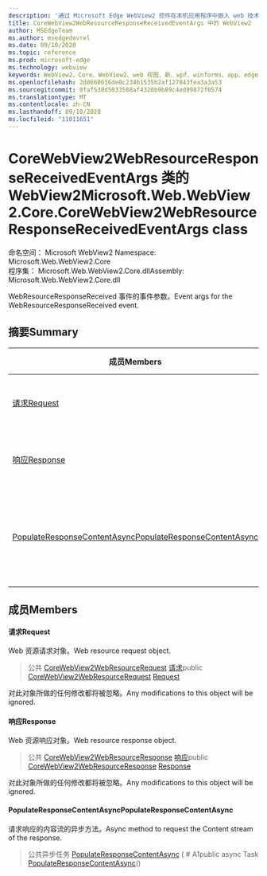 ```yaml
---
description: '通过 Microsoft Edge WebView2 控件在本机应用程序中嵌入 web 技术 (HTML、CSS 和 JavaScript) '
title: CoreWebView2WebResourceResponseReceivedEventArgs 中的 WebView2
author: MSEdgeTeam
ms.author: msedgedevrel
ms.date: 09/10/2020
ms.topic: reference
ms.prod: microsoft-edge
ms.technology: webview
keywords: WebView2、Core、WebView2、web 视图、新、wpf、winforms、app、edge、CoreWebView2、CoreWebView2Controller、浏览器控件、边缘 html、、浏览器控件、边缘 html、WebView2
ms.openlocfilehash: 2d0660616de0c234b1535b2af127843fea3a3a53
ms.sourcegitcommit: 0faf538d5033508af4320b9b89c4ed99872f0574
ms.translationtype: MT
ms.contentlocale: zh-CN
ms.lasthandoff: 09/10/2020
ms.locfileid: "11011651"
---
```

# <span data-ttu-id="77f98-104">CoreWebView2WebResourceResponseReceivedEventArgs 类的 WebView2</span><span class="sxs-lookup"><span data-stu-id="77f98-104">Microsoft.Web.WebView2.Core.CoreWebView2WebResourceResponseReceivedEventArgs class</span></span> 

<span data-ttu-id="77f98-105">命名空间： Microsoft WebView2 </span><span class="sxs-lookup"><span data-stu-id="77f98-105">Namespace: Microsoft.Web.WebView2.Core</span></span>\
<span data-ttu-id="77f98-106">程序集： Microsoft.Web.WebView2.Core.dll</span><span class="sxs-lookup"><span data-stu-id="77f98-106">Assembly: Microsoft.Web.WebView2.Core.dll</span></span>

<span data-ttu-id="77f98-107">WebResourceResponseReceived 事件的事件参数。</span><span class="sxs-lookup"><span data-stu-id="77f98-107">Event args for the WebResourceResponseReceived event.</span></span>

## <span data-ttu-id="77f98-108">摘要</span><span class="sxs-lookup"><span data-stu-id="77f98-108">Summary</span></span>

 <span data-ttu-id="77f98-109">成员</span><span class="sxs-lookup"><span data-stu-id="77f98-109">Members</span></span>                        | <span data-ttu-id="77f98-110">描述</span><span class="sxs-lookup"><span data-stu-id="77f98-110">Descriptions</span></span>
--------------------------------|---------------------------------------------
[<span data-ttu-id="77f98-111">请求</span><span class="sxs-lookup"><span data-stu-id="77f98-111">Request</span></span>](#request) | <span data-ttu-id="77f98-112">Web 资源请求对象。</span><span class="sxs-lookup"><span data-stu-id="77f98-112">Web resource request object.</span></span>
[<span data-ttu-id="77f98-113">响应</span><span class="sxs-lookup"><span data-stu-id="77f98-113">Response</span></span>](#response) | <span data-ttu-id="77f98-114">Web 资源响应对象。</span><span class="sxs-lookup"><span data-stu-id="77f98-114">Web resource response object.</span></span>
[<span data-ttu-id="77f98-115">PopulateResponseContentAsync</span><span class="sxs-lookup"><span data-stu-id="77f98-115">PopulateResponseContentAsync</span></span>](#populateresponsecontentasync) | <span data-ttu-id="77f98-116">请求响应的内容流的异步方法。</span><span class="sxs-lookup"><span data-stu-id="77f98-116">Async method to request the Content stream of the response.</span></span>

## <span data-ttu-id="77f98-117">成员</span><span class="sxs-lookup"><span data-stu-id="77f98-117">Members</span></span>

#### <span data-ttu-id="77f98-118">请求</span><span class="sxs-lookup"><span data-stu-id="77f98-118">Request</span></span> 

<span data-ttu-id="77f98-119">Web 资源请求对象。</span><span class="sxs-lookup"><span data-stu-id="77f98-119">Web resource request object.</span></span>

> <span data-ttu-id="77f98-120">公共 [CoreWebView2WebResourceRequest](microsoft-web-webview2-core-corewebview2webresourcerequest.md) [请求](#request)</span><span class="sxs-lookup"><span data-stu-id="77f98-120">public [CoreWebView2WebResourceRequest](microsoft-web-webview2-core-corewebview2webresourcerequest.md) [Request](#request)</span></span>

<span data-ttu-id="77f98-121">对此对象所做的任何修改都将被忽略。</span><span class="sxs-lookup"><span data-stu-id="77f98-121">Any modifications to this object will be ignored.</span></span>

#### <span data-ttu-id="77f98-122">响应</span><span class="sxs-lookup"><span data-stu-id="77f98-122">Response</span></span> 

<span data-ttu-id="77f98-123">Web 资源响应对象。</span><span class="sxs-lookup"><span data-stu-id="77f98-123">Web resource response object.</span></span>

> <span data-ttu-id="77f98-124">公共 [CoreWebView2WebResourceResponse](microsoft-web-webview2-core-corewebview2webresourceresponse.md) [响应](#response)</span><span class="sxs-lookup"><span data-stu-id="77f98-124">public [CoreWebView2WebResourceResponse](microsoft-web-webview2-core-corewebview2webresourceresponse.md) [Response](#response)</span></span>

<span data-ttu-id="77f98-125">对此对象所做的任何修改都将被忽略。</span><span class="sxs-lookup"><span data-stu-id="77f98-125">Any modifications to this object will be ignored.</span></span>

#### <span data-ttu-id="77f98-126">PopulateResponseContentAsync</span><span class="sxs-lookup"><span data-stu-id="77f98-126">PopulateResponseContentAsync</span></span> 

<span data-ttu-id="77f98-127">请求响应的内容流的异步方法。</span><span class="sxs-lookup"><span data-stu-id="77f98-127">Async method to request the Content stream of the response.</span></span>

> <span data-ttu-id="77f98-128">公共异步任务 [PopulateResponseContentAsync](#populateresponsecontentasync) ( # A1</span><span class="sxs-lookup"><span data-stu-id="77f98-128">public async Task [PopulateResponseContentAsync](#populateresponsecontentasync)()</span></span>

